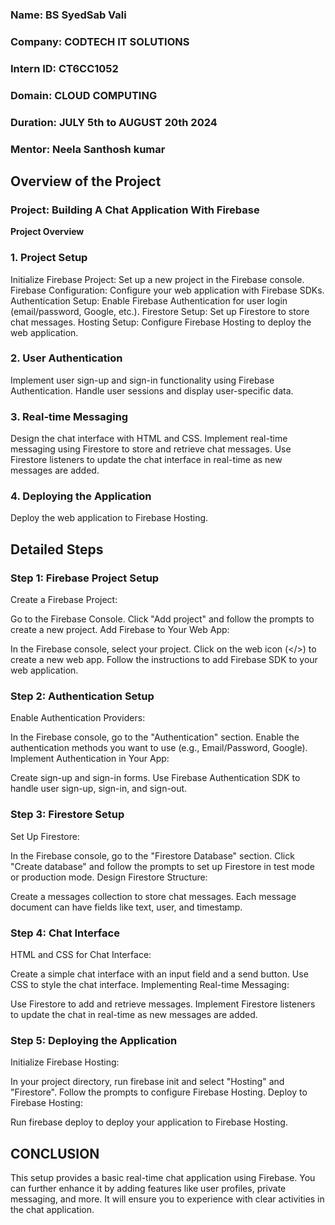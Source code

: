 ### **Name:** BS SyedSab Vali
### **Company:** CODTECH IT SOLUTIONS
### **Intern ID:** CT6CC1052
### **Domain:** CLOUD COMPUTING
### **Duration:** JULY 5th to AUGUST 20th 2024
### **Mentor:** Neela Santhosh kumar

## Overview of the Project
### Project: Building A Chat Application With Firebase
**Project Overview**
### 1. Project Setup
Initialize Firebase Project: Set up a new project in the Firebase console.
Firebase Configuration: Configure your web application with Firebase SDKs.
Authentication Setup: Enable Firebase Authentication for user login (email/password, Google, etc.).
Firestore Setup: Set up Firestore to store chat messages.
Hosting Setup: Configure Firebase Hosting to deploy the web application.
### 2. User Authentication
Implement user sign-up and sign-in functionality using Firebase Authentication.
Handle user sessions and display user-specific data.
### 3. Real-time Messaging
Design the chat interface with HTML and CSS.
Implement real-time messaging using Firestore to store and retrieve chat messages.
Use Firestore listeners to update the chat interface in real-time as new messages are added.
### 4. Deploying the Application
Deploy the web application to Firebase Hosting.
## Detailed Steps
### Step 1: Firebase Project Setup
Create a Firebase Project:

Go to the Firebase Console.
Click "Add project" and follow the prompts to create a new project.
Add Firebase to Your Web App:

In the Firebase console, select your project.
Click on the web icon (</>) to create a new web app.
Follow the instructions to add Firebase SDK to your web application.
### Step 2: Authentication Setup
Enable Authentication Providers:

In the Firebase console, go to the "Authentication" section.
Enable the authentication methods you want to use (e.g., Email/Password, Google).
Implement Authentication in Your App:

Create sign-up and sign-in forms.
Use Firebase Authentication SDK to handle user sign-up, sign-in, and sign-out.
### Step 3: Firestore Setup
Set Up Firestore:

In the Firebase console, go to the "Firestore Database" section.
Click "Create database" and follow the prompts to set up Firestore in test mode or production mode.
Design Firestore Structure:

Create a messages collection to store chat messages.
Each message document can have fields like text, user, and timestamp.
### Step 4: Chat Interface
HTML and CSS for Chat Interface:

Create a simple chat interface with an input field and a send button.
Use CSS to style the chat interface.
Implementing Real-time Messaging:

Use Firestore to add and retrieve messages.
Implement Firestore listeners to update the chat in real-time as new messages are added.
### Step 5: Deploying the Application
Initialize Firebase Hosting:

In your project directory, run firebase init and select "Hosting" and "Firestore".
Follow the prompts to configure Firebase Hosting.
Deploy to Firebase Hosting:

Run firebase deploy to deploy your application to Firebase Hosting.


## CONCLUSION
This setup provides a basic real-time chat application using Firebase. You can further enhance it by adding features like user profiles, private messaging, and more.
It will ensure you to experience with clear activities in the chat application.







